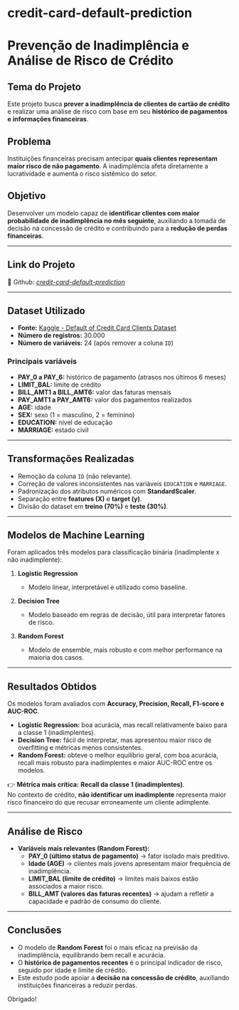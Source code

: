 # credit-card-default-prediction

# Prevenção de Inadimplência e Análise de Risco de Crédito

## Tema do Projeto  
Este projeto busca **prever a inadimplência de clientes de cartão de crédito** e realizar uma análise de risco com base em seu **histórico de pagamentos e informações financeiras**.

## Problema  
Instituições financeiras precisam antecipar **quais clientes representam maior risco de não pagamento**. A inadimplência afeta diretamente a lucratividade e aumenta o risco sistêmico do setor.

## Objetivo  
Desenvolver um modelo capaz de **identificar clientes com maior probabilidade de inadimplência no mês seguinte**, auxiliando a tomada de decisão na concessão de crédito e contribuindo para a **redução de perdas financeiras**.

---

## Link do Projeto
🔗 Github: *[credit-card-default-prediction](https://github.com/gmpandolfo/credit-card-default-prediction)*

---

## Dataset Utilizado
- **Fonte:** [Kaggle - Default of Credit Card Clients Dataset](https://www.kaggle.com/datasets/uciml/default-of-credit-card-clients-dataset)  
- **Número de registros:** 30.000  
- **Número de variáveis:** 24 (após remover a coluna `ID`)  

### Principais variáveis
- **PAY_0 a PAY_6:** histórico de pagamento (atrasos nos últimos 6 meses)  
- **LIMIT_BAL:** limite de crédito  
- **BILL_AMT1 a BILL_AMT6:** valor das faturas mensais  
- **PAY_AMT1 a PAY_AMT6:** valor dos pagamentos realizados  
- **AGE:** idade  
- **SEX:** sexo (1 = masculino, 2 = feminino)  
- **EDUCATION:** nível de educação  
- **MARRIAGE:** estado civil  

---

## Transformações Realizadas
- Remoção da coluna `ID` (não relevante).  
- Correção de valores inconsistentes nas variáveis `EDUCATION` e `MARRIAGE`.  
- Padronização dos atributos numéricos com **StandardScaler**.  
- Separação entre **features (X)** e **target (y)**.  
- Divisão do dataset em **treino (70%)** e **teste (30%)**.  

---

## Modelos de Machine Learning
Foram aplicados três modelos para classificação binária (inadimplente x não inadimplente):

1. **Logistic Regression**  
   - Modelo linear, interpretável e utilizado como baseline.  

2. **Decision Tree**  
   - Modelo baseado em regras de decisão, útil para interpretar fatores de risco.  

3. **Random Forest**  
   - Modelo de ensemble, mais robusto e com melhor performance na maioria dos casos.  

---

## Resultados Obtidos
Os modelos foram avaliados com **Accuracy, Precision, Recall, F1-score e AUC-ROC**.  

- **Logistic Regression:** boa acurácia, mas recall relativamente baixo para a classe 1 (inadimplentes).  
- **Decision Tree:** fácil de interpretar, mas apresentou maior risco de overfitting e métricas menos consistentes.  
- **Random Forest:** obteve o melhor equilíbrio geral, com boa acurácia, recall mais robusto para inadimplentes e maior AUC-ROC entre os modelos.  

👉 **Métrica mais crítica:** **Recall da classe 1 (inadimplentes)**.  
No contexto de crédito, **não identificar um inadimplente** representa maior risco financeiro do que recusar erroneamente um cliente adimplente.  

---

## Análise de Risco
- **Variáveis mais relevantes (Random Forest):**  
  - **PAY_0 (último status de pagamento)** → fator isolado mais preditivo.  
  - **Idade (AGE)** → clientes mais jovens apresentam maior frequência de inadimplência.  
  - **LIMIT_BAL (limite de crédito)** → limites mais baixos estão associados a maior risco.  
  - **BILL_AMT (valores das faturas recentes)** → ajudam a refletir a capacidade e padrão de consumo do cliente.  

---

## Conclusões
- O modelo de **Random Forest** foi o mais eficaz na previsão da inadimplência, equilibrando bem recall e acurácia.  
- O **histórico de pagamentos recentes** é o principal indicador de risco, seguido por idade e limite de crédito.  
- Este estudo pode apoiar a **decisão na concessão de crédito**, auxiliando instituições financeiras a reduzir perdas.  

Obrigado!